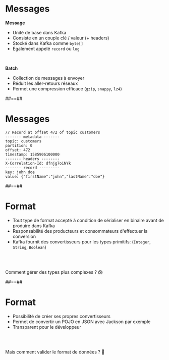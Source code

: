 <!-- .slide: -->

# Messages

**Message**

* Unité de base dans Kafka
* Consiste en un couple clé / valeur (+ headers)
* Stocké dans Kafka comme `byte[]`
* Egalement appelé `record` ou `log`

<br>

**Batch**

* Collection de messages à envoyer
* Réduit les aller-retours réseaux
* Permet une compression efficace (`gzip`, `snappy`, `lz4`)

##==##
<!-- .slide: class="with-code" -->

# Messages

```
// Record at offset 472 of topic customers
------- metadata -------
topic: customers
partition: 0
offset: 472
timestamp: 1585906100000
------- headers --------
X-Correlation-Id: dfnjg7oiNYk
------- record ---------
key: john doe
value: {"firstName":"john","lastName":"doe"}
```

<!-- .element: class="big-code" -->

##==##
<!-- .slide: -->

# Format

* Tout type de format accepté à condition de sérialiser en binaire avant de produire dans Kafka
* Responsabilité des producteurs et consommateurs d'effectuer la conversion
* Kafka fournit des convertisseurs pour les types primitifs: (`Integer`, `String`, `Boolean`)

<br><br>

Comment gérer des types plus complexes ? 😱

<!-- .element: class="center-big" -->

##==##
<!-- .slide: -->

# Format

* Possibilité de créer ses propres convertisseurs
* Permet de convertir un POJO en JSON avec Jackson par exemple
* Transparent pour le développeur

<br><br>

Mais comment valider le format de données ? 🤔

<!-- .element: class="center-big" -->
